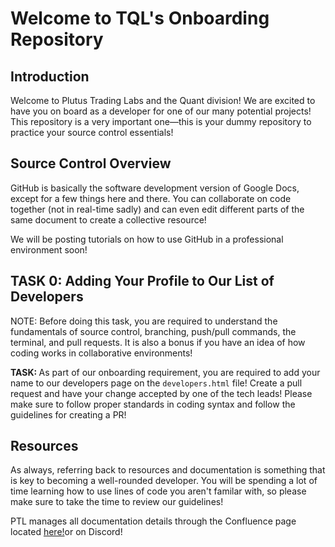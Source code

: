 # Welcome to TQL's Onboarding Repository

## Introduction

Welcome to Plutus Trading Labs and the Quant division! We are excited to have you on board as a developer for one of our many potential projects! This repository is a very important one—this is your dummy repository to practice your source control essentials!

## Source Control Overview

GitHub is basically the software development version of Google Docs, except for a few things here and there. You can collaborate on code together (not in real-time sadly) and can even edit different parts of the same document to create a collective resource!

We will be posting tutorials on how to use GitHub in a professional environment soon!

## TASK 0: Adding Your Profile to Our List of Developers

NOTE: Before doing this task, you are required to understand the fundamentals of source control, branching, push/pull commands, the terminal, and pull requests. It is also a bonus if you have an idea of how coding works in collaborative environments!

<strong>TASK: </strong>As part of our onboarding requirement, you are required to add your name to our developers page on the <code>developers.html</code> file! Create a pull request and have your change accepted by one of the tech leads! Please make sure to follow proper standards in coding syntax and follow the guidelines for creating a PR!

## Resources

As always, referring back to resources and documentation is something that is key to becoming a well-rounded developer. You will be spending a lot of time learning how to use lines of code you aren't familar with, so please make sure to take the time to review our guidelines!

PTL manages all documentation details through the Confluence page located <a href="https://plutustradinglabs.atlassian.net/wiki/spaces/PTL/pages/98452/The+Quant+Lab">here!</a>or on Discord!
